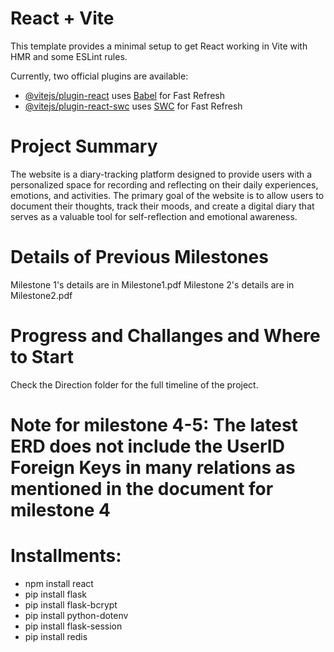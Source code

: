 # React + Vite

This template provides a minimal setup to get React working in Vite with HMR and some ESLint rules.

Currently, two official plugins are available:

- [@vitejs/plugin-react](https://github.com/vitejs/vite-plugin-react/blob/main/packages/plugin-react/README.md) uses [Babel](https://babeljs.io/) for Fast Refresh
- [@vitejs/plugin-react-swc](https://github.com/vitejs/vite-plugin-react-swc) uses [SWC](https://swc.rs/) for Fast Refresh

# Project Summary
The website is a diary-tracking platform designed to provide users with a personalized space for
recording and reflecting on their daily experiences, emotions, and activities. The primary goal of
the website is to allow users to document their thoughts, track their moods, and create a digital
diary that serves as a valuable tool for self-reflection and emotional awareness.

# Details of Previous Milestones
Milestone 1's details are in Milestone1.pdf
Milestone 2's details are in Milestone2.pdf

# Progress and Challanges and Where to Start
Check the Direction folder for the full timeline of the project.

# Note for milestone 4-5: The latest ERD does not include the UserID Foreign Keys in many relations as mentioned in the document for milestone 4 

# Installments:
- npm install react
- pip install flask
- pip install flask-bcrypt
- pip install python-dotenv
- pip install flask-session 
- pip install redis

